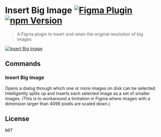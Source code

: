 # Insert Big Image [![Figma Plugin](https://img.shields.io/badge/figma-Insert%20Big%20Image-1BC47D.svg)](https://figma.com/c/plugin/799646392992487942/Insert-Big-Image) [![npm Version](https://img.shields.io/npm/v/figma-insert-big-image.svg)](https://www.npmjs.com/package/figma-insert-big-image)

> A Figma plugin to insert and retain the original resolution of big images

[![Insert Big Image](https://raw.githubusercontent.com/yuanqing/figma-plugins/master/packages/figma-insert-big-image/media/cover.png)](https://figma.com/c/plugin/799646392992487942/Insert-Big-Image)

## Commands

### Insert Big Image

Opens a dialog through which one or more images on disk can be selected. Intelligently splits up and inserts each selected image as a set of smaller images. (This is to workaround a limitation in Figma where images with a dimension larger than 4096 pixels are scaled down.)

## License

MIT
